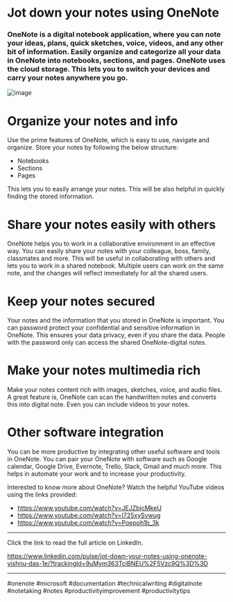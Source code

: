 
# Jot down your notes using OneNote

 ### OneNote is a digital notebook application, where you can note your ideas, plans, quick sketches, voice, videos, and any other bit of information. Easily organize and categorize all your data in OneNote into notebooks, sections, and pages. OneNote uses the cloud storage. This lets you to switch your devices and carry your notes anywhere you go. 
 ![image](https://user-images.githubusercontent.com/92569350/212089245-8c39fa7e-fe02-422d-9940-4ba1344e4a8d.png)
 

# Organize your notes and info

Use the prime features of OneNote, which is easy to use, navigate and organize. Store your notes by following the below structure:

*  Notebooks 
*  Sections 
*  Pages

This lets you to easily arrange your notes. This will be also helpful in quickly finding the stored information. 

 
# Share your notes easily with others 

 OneNote helps you to work in a collaborative environment in an effective way. You can easily share your notes with your colleague, boss, family, classmates and more. This will be useful in collaborating with others and lets you to work in a shared notebook. Multiple users can work on the same note, and the changes will reflect immediately for all the shared users. 


# Keep your notes secured 

Your notes and the information that you stored in OneNote is important. You can password protect your confidential and sensitive information in OneNote. This ensures your data privacy, even if you share the data. People with the password only can access the shared OneNote-digital notes. 

 

# Make your notes multimedia rich 

 Make your notes content rich with images, sketches, voice, and audio files. A great feature is, OneNote can scan the handwritten notes and converts this into digital note. Even you can include videos to your notes. 

 

# Other software integration 

 You can be more productive by integrating other useful software and tools in OneNote. You can pair your OneNote with software such as Google calendar, Google Drive, Evernote, Trello, Slack, Gmail and much more.  This helps in automate your work and to increase your productivity. 

 

Interested to know more about OneNote? Watch the helpful YouTube videos using the links provided:

* https://www.youtube.com/watch?v=JEJZbjcMkeU
* https://www.youtube.com/watch?v=I725xySvwug
* https://www.youtube.com/watch?v=Poepoh1b_3k

_____________________________________________________________________________________________________


Click the link to read the full article on LinkedIn. 

https://www.linkedin.com/pulse/jot-down-your-notes-using-onenote-vishnu-das-1e/?trackingId=9uMym363TciBNEU%2F5Vzc9Q%3D%3D


____________________________________________________________________________________________________________
 #onenote #microsoft #documentation #technicalwriting #digitalnote #notetaking #notes #productivityimprovement #productivitytips 
